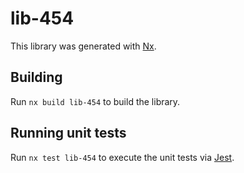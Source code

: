 # lib-454

This library was generated with [Nx](https://nx.dev).

## Building

Run `nx build lib-454` to build the library.

## Running unit tests

Run `nx test lib-454` to execute the unit tests via [Jest](https://jestjs.io).
